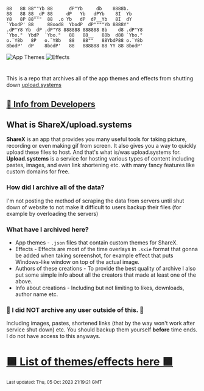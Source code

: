 ```

88   88 88""Yb 88      dP"Yb     db    8888b.      
88   88 88__dP 88     dP   Yb   dPYb    8I  Yb     
Y8   8P 88"""  88  .o Yb   dP  dP__Yb   8I  dY     
`YbodP' 88     88ood8  YbodP  dP""""Yb 8888Y"      
.dP"Y8 Yb  dP .dP"Y8 888888 888888 8b    d8 .dP"Y8 
`Ybo."  YbdP  `Ybo."   88   88__   88b  d88 `Ybo." 
o.`Y8b   8P   o.`Y8b   88   88""   88YbdP88 o.`Y8b 
8bodP'  dP    8bodP'   88   888888 88 YY 88 8bodP' 

```
![App Themes](https://img.shields.io/badge/13-33cc33?style=for-the-badge&logo=internetarchive&label=App%20Themes)
![Effects](https://img.shields.io/badge/199-33cc33?style=for-the-badge&logo=internetarchive&label=Effects)  
#
This is a repo that archives all of the app themes and effects from shutting down [upload.systems](https://upload.systems)  
## [🛑 Info from Developers](https://upload.systems/shutdown)
## What is ShareX/upload.systems
**ShareX** is an app that provides you many useful tools for taking picture, recording or even making gif from screen. It also gives you a way to quickly upload these files to host. And that's what is/was upload.systems for. **Upload.systems** is a service for hosting various types of content including pastes, images, and even link shortening etc. with many fancy features like custom domains for free.

### How did I archive all of the data?
I'm not posting the method of scraping the data from servers until shut down of website to not make it difficult to users backup their files (for example by overloading the servers)

### What have I archived here?
- App themes - `.json` files that contain custom themes for ShareX.
- Effects - Effects are most of the time overlays in `.sxie` format that gonna be added when taking screenshot, for example effect that puts Windows-like window on top of the actual image.
- Authors of these creations - To provide the best quality of archive I also put some simple info about all the creators that made at least one of the above.
- Info about creations - Including but not limiting to likes, downloads, author name etc.  
### 🛑 I did NOT archive any user outside of this. 🛑
Including images, pastes, shortened links (that by the way won't work after service shut down) etc. You should backup them yourself **before** time ends. I do not have access to this anyways.
# [🟩 List of themes/effects here 🟩](/data/README.md)
<sub>Last updated: Thu, 05 Oct 2023 21:19:21 GMT</sub>